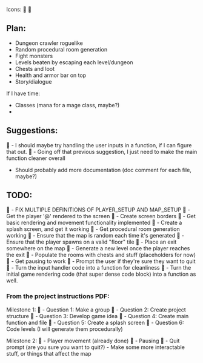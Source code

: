 Icons:



## Plan:
  - Dungeon crawler roguelike
  - Random procedural room generation
  - Fight monsters
  - Levels beaten by escaping each level/dungeon
  - Chests and loot
  - Health and armor bar on top
  - Story/dialogue

  If I have time:
  - Classes (mana for a mage class, maybe?)
  - 

## Suggestions:
   - I should maybe try handling the user inputs in a function, if I can figure
    that out.
   - Going off that previous suggestion, I just need to make the main function
    cleaner overall
  - Should probably add more documentation (doc comment for each file, maybe?)


## TODO:
   - FIX MULTIPLE DEFINITIONS OF PLAYER_SETUP AND MAP_SETUP
   - Get the player '@' rendered to the screen
   - Create screen borders
   - Get basic rendering and movement functionality implemented
   - Create a splash screen, and get it working
   - Get procedural room generation working
     - Ensure that the map is random each time it's generated
     - Ensure that the player spawns on a valid "floor" tile
     - Place an exit somewhere on the map
     - Generate a new level once the player reaches the exit
     - Populate the rooms with chests and stuff (placeholders for now)
   - Get pausing to work 
   - Prompt the user if they're sure they want to quit
   - Turn the input handler code into a function for cleanliness
   - Turn the initial game rendering code (that super dense code block) into a 
   function as well.


### From the project instructions PDF:
  Milestone 1:
     - Question 1: Make a group
     - Question 2: Create project structure
     - Question 3: Develop game idea
     - Question 4: Create main function and file
     - Question 5: Create a splash screen
     - Question 6: Code levels (I will generate them procedurally)

  Milestone 2:
    - Player movement (already done)
    - Pausing
    - Quit prompt (are you sure you want to quit?)
    - Make some more interactable stuff, or things that affect the map
